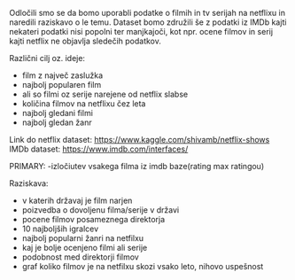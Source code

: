 Odločili smo se da bomo uporabli podatke o filmih in tv serijah na netflixu in naredili raziskavo o le temu.
Dataset bomo združili še z podatki iz IMDb kajti nekateri podatki nisi popolni ter manjkajoči, kot npr. ocene filmov in serij kajti netflix ne objavlja sledečih podatkov.

Različni cilj oz. ideje:
- film z največ zaslužka
- najbolj popularen film
- ali so filmi oz serije narejene od netflix slabse
- količina filmov na netflixu čez leta
- najbolj gledani filmi
- najbolj gledan žanr

Link do netflix dataset: https://www.kaggle.com/shivamb/netflix-shows
IMDb dataset: https://www.imdb.com/interfaces/

PRIMARY:
-izločiutev vsakega filma iz imdb baze(rating max ratingou)

Raziskava:
-  v katerih državaj je film narjen
-  poizvedba o dovoljenu filma/serije v državi
-  pocene filmov posameznega direktorja
-  10 najboljših igralcev
-  najbolj popularni žanri na netfilxu
-  kaj je bolje ocenjeno filmi ali serije
-  podobnost med direktorji filmov
-  graf koliko filmov je na netfilxu skozi vsako leto, nihovo uspešnost
